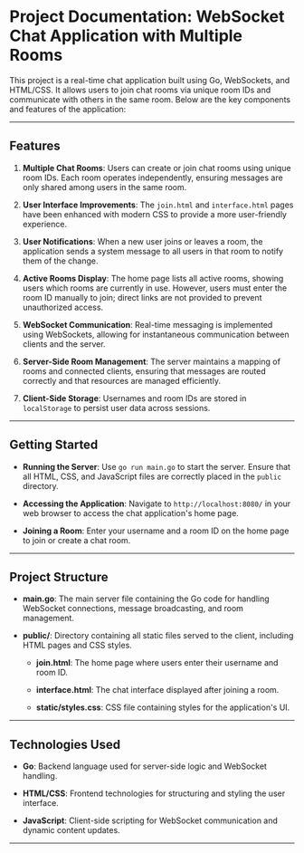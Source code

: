 # Project Documentation: WebSocket Chat Application with Multiple Rooms

This project is a real-time chat application built using Go, WebSockets, and HTML/CSS. It allows users to join chat rooms via unique room IDs and communicate with others in the same room. Below are the key components and features of the application:

---

## **Features**

1. **Multiple Chat Rooms**: Users can create or join chat rooms using unique room IDs. Each room operates independently, ensuring messages are only shared among users in the same room.

2. **User Interface Improvements**: The `join.html` and `interface.html` pages have been enhanced with modern CSS to provide a more user-friendly experience.

3. **User Notifications**: When a new user joins or leaves a room, the application sends a system message to all users in that room to notify them of the change.

4. **Active Rooms Display**: The home page lists all active rooms, showing users which rooms are currently in use. However, users must enter the room ID manually to join; direct links are not provided to prevent unauthorized access.

5. **WebSocket Communication**: Real-time messaging is implemented using WebSockets, allowing for instantaneous communication between clients and the server.

6. **Server-Side Room Management**: The server maintains a mapping of rooms and connected clients, ensuring that messages are routed correctly and that resources are managed efficiently.

7. **Client-Side Storage**: Usernames and room IDs are stored in `localStorage` to persist user data across sessions.


---

## **Getting Started**

- **Running the Server**: Use `go run main.go` to start the server. Ensure that all HTML, CSS, and JavaScript files are correctly placed in the `public` directory.

- **Accessing the Application**: Navigate to `http://localhost:8080/` in your web browser to access the chat application's home page.

- **Joining a Room**: Enter your username and a room ID on the home page to join or create a chat room.

---

## **Project Structure**

- **main.go**: The main server file containing the Go code for handling WebSocket connections, message broadcasting, and room management.

- **public/**: Directory containing all static files served to the client, including HTML pages and CSS styles.

  - **join.html**: The home page where users enter their username and room ID.

  - **interface.html**: The chat interface displayed after joining a room.

  - **static/styles.css**: CSS file containing styles for the application's UI.

---

## **Technologies Used**

- **Go**: Backend language used for server-side logic and WebSocket handling.

- **HTML/CSS**: Frontend technologies for structuring and styling the user interface.

- **JavaScript**: Client-side scripting for WebSocket communication and dynamic content updates.

---

